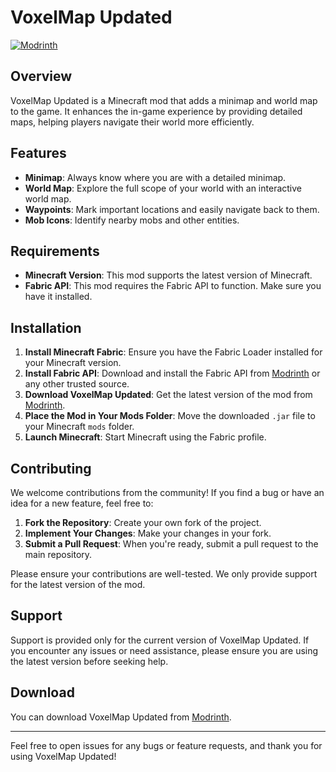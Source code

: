 # VoxelMap Updated

[![Modrinth](https://img.shields.io/badge/modrinth-voxelmap--updated-green)](https://modrinth.com/mod/voxelmap-updated)

## Overview

VoxelMap Updated is a Minecraft mod that adds a minimap and world map to the game. It enhances the in-game experience by providing detailed maps, helping players navigate their world more efficiently.

## Features

- **Minimap**: Always know where you are with a detailed minimap.
- **World Map**: Explore the full scope of your world with an interactive world map.
- **Waypoints**: Mark important locations and easily navigate back to them.
- **Mob Icons**: Identify nearby mobs and other entities.

## Requirements

- **Minecraft Version**: This mod supports the latest version of Minecraft.
- **Fabric API**: This mod requires the Fabric API to function. Make sure you have it installed.

## Installation

1. **Install Minecraft Fabric**: Ensure you have the Fabric Loader installed for your Minecraft version.
2. **Install Fabric API**: Download and install the Fabric API from [Modrinth](https://modrinth.com/mod/fabric-api) or any other trusted source.
3. **Download VoxelMap Updated**: Get the latest version of the mod from [Modrinth](https://modrinth.com/mod/voxelmap-updated).
4. **Place the Mod in Your Mods Folder**: Move the downloaded `.jar` file to your Minecraft `mods` folder.
5. **Launch Minecraft**: Start Minecraft using the Fabric profile.

## Contributing

We welcome contributions from the community! If you find a bug or have an idea for a new feature, feel free to:

1. **Fork the Repository**: Create your own fork of the project.
2. **Implement Your Changes**: Make your changes in your fork.
3. **Submit a Pull Request**: When you're ready, submit a pull request to the main repository.

Please ensure your contributions are well-tested. We only provide support for the latest version of the mod.

## Support

Support is provided only for the current version of VoxelMap Updated. If you encounter any issues or need assistance, please ensure you are using the latest version before seeking help.

## Download

You can download VoxelMap Updated from [Modrinth](https://modrinth.com/mod/voxelmap-updated).

---

Feel free to open issues for any bugs or feature requests, and thank you for using VoxelMap Updated!
